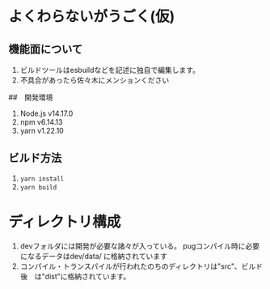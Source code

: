 # よくわらないがうごく(仮)

## 機能面について

  1. ビルドツールはesbuildなどを記述に独自で編集します。
  2. 不具合があったら佐々木にメンションください

##　開発環境

  1. Node.js v14.17.0
  2. npm v6.14.13
  3. yarn v1.22.10

## ビルド方法
  
  1. `yarn install`
  2. `yarn build`

# ディレクトリ構成

  1. devフォルダには開発が必要な諸々が入っている。
    pugコンパイル時に必要になるデータはdev/data/  に格納されています
  2. コンパイル・トランスパイルが行われたのちのディレクトリは"src"、ビルド後　は"dist"に格納されています。
